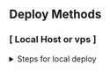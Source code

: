 ## Deploy Methods
 

### [ Local Host or vps ] 
<details>
  <summary>Steps for local deploy</summary>
  
- `git clone https://github.com/Lynnxept/Giyu{repo last name}`
- `cd Giyu`
- `pip3 install -U -r requirements.txt`
- `python3 -m Giyu`

### [ Some important notes ]
```
1. Use only postgres db
2. This bot is inbuilt fill all your requirements in config.py before hosting
3. This bot is very advanced and highly optimised
4. you can host this bot on vps,heroku,okteto,mogenius etc.
# [ For Workflows ]
```bash
name: CI
on: 
  push:
    branches: [ main ]
  pull_request:
    branches: [ main ]

  workflow_dispatch:

jobs:
  build:
    runs-on: ubuntu-latest
    steps:
      - uses: actions/checkout@v3
      - uses: actions/setup-python@v3
        with: 
          python-version: "3.10"
      - name: Installation of dependencies
        run: |
          sudo apt update 
          sudo apt install ffmpeg
          pip install --upgrade pip
          pip install -U -r requirements.txt
      - name: Deploy Logs 
        run: python3 -m Giyu



### [ HEROKU] 
<details>
  <summary>Steps for local deploy</summary>

<p align="center"><a href="https://dashboard.heroku.com/new?template=https://github.com/LOVELYXNETWORK/Giyu"> <img 
src="https://img.shields.io/badge/Deploy%20To%20Heroku-red?style=flat&logo=heroku" width="210" height="34.45" /></a></p>
